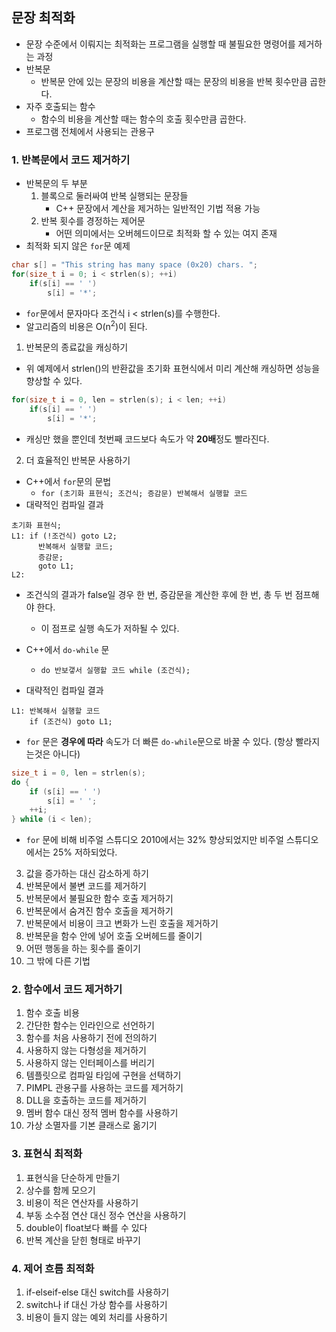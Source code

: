 ## 문장 최적화
- 문장 수준에서 이뤄지는 최적화는 프로그램을 실행할 때 불필요한 명령어를 제거하는 과정
- 반복문
    - 반복문 안에 있는 문장의 비용을 계산할 때는 문장의 비용을 반복 횟수만큼 곱한다.
- 자주 호출되는 함수
    - 함수의 비용을 계산할 때는 함수의 호출 횟수만큼 곱한다.
- 프로그램 전체에서 사용되는 관용구

### 1. 반복문에서 코드 제거하기
- 반복문의 두 부분
    1. 블록으로 둘러싸여 반복 실행되는 문장들
        - C++ 문장에서 계산을 제거하는 일반적인 기법 적용 가능
    2. 반복 횟수를 경정하는 제어문
        - 어떤 의미에서는 오버헤드이므로 최적화 할 수 있는 여지 존재
- 최적화 되지 않은 `for`문 예제
```cpp
char s[] = "This string has many space (0x20) chars. ";
for(size_t i = 0; i < strlen(s); ++i)
    if(s[i] == ' ')
        s[i] = '*';
```
- `for`문에서 문자마다 조건식 i < strlen(s)를 수행한다.
- 알고리즘의 비용은 O(n<sup>2</sup>)이 된다.

1. 반복문의 종료값을 캐싱하기
- 위 예제에서 strlen()의 반환값을 초기화 표현식에서 미리 계산해 캐싱하면 성능을 향상할 수 있다.
```cpp
for(size_t i = 0, len = strlen(s); i < len; ++i)
    if(s[i] == ' ')
        s[i] = '*';
```
- 캐싱만 했을 뿐인데 첫번째 코드보다 속도가 약 **20배**정도 빨라진다.

2. 더 효율적인 반복문 사용하기
- C++에서 `for`문의 문법
    - `for (초기화 표현식; 조건식; 증감문) 반복해서 실행할 코드`
- 대략적인 컴파일 결과
```
초기화 표현식;
L1: if (!조건식) goto L2;
      반복해서 실행할 코드;
      증감문;
      goto L1;
L2:
```
- 조건식의 결과가 false일 경우 한 번, 증감문을 계산한 후에 한 번, 총 두 번 점프해야 한다.
    - 이 점프로 실행 속도가 저하될 수 있다.

- C++에서 `do-while` 문
    - `do 반보갷서 실행할 코드 while (조건식);`
- 대략적인 컴파일 결과
```
L1: 반복해서 실행할 코드
    if (조건식) goto L1;
```
- `for` 문은 **경우에 따라** 속도가 더 빠른 `do-while`문으로 바꿀 수 있다. (항상 빨라지는것은 아니다)
```cpp
size_t i = 0, len = strlen(s);
do {
    if (s[i] == ' ')
        s[i] = ' ';
    ++i;
} while (i < len);
```
- `for` 문에 비해 비주얼 스튜디오 2010에서는 32% 향상되었지만 비주얼 스튜디오에서는 25% 저하되었다.

3. 값을 증가하는 대신 감소하게 하기
4. 반복문에서 불변 코드를 제거하기
5. 반복문에서 불필요한 함수 호출 제거하기
6. 반복문에서 숨겨진 함수 호출을 제거하기
7. 반복문에서 비용이 크고 변화가 느린 호출을 제거하기
8. 반복문을 함수 안에 넣어 호출 오버헤드를 줄이기
9. 어떤 행동을 하는 횟수를 줄이기
10. 그 밖에 다른 기법

### 2. 함수에서 코드 제거하기
1. 함수 호출 비용
2. 간단한 함수는 인라인으로 선언하기
3. 함수를 처음 사용하기 전에 전의하기
4. 사용하지 않는 다형성을 제거하기
5. 사용하지 않는 인터페이스를 버리기
6. 템플릿으로 컴파일 타임에 구현을 선택하기
7. PIMPL 관용구를 사용하는 코드를 제거하기
8. DLL을 호출하는 코드를 제거하기
9. 멤버 함수 대신 정적 멤버 함수를 사용하기
10. 가상 소멸자를 기본 클래스로 옮기기

### 3. 표현식 최적화
1. 표현식을 단순하게 만들기
2. 상수를 함께 모으기
3. 비용이 적은 연산자를 사용하기
4. 부동 소수점 연산 대신 정수 연산을 사용하기
5. double이 float보다 빠를 수 있다
6. 반복 계산을 닫힌 형태로 바꾸기

### 4. 제어 흐름 최적화
1. if-elseif-else 대신 switch를 사용하기
2. switch나 if 대신 가상 함수를 사용하기
3. 비용이 들지 않는 예외 처리를 사용하기
